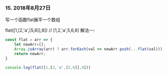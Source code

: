 ### 15. 2018年8月27日
写一个函数flat展平一个数组

flat([1,[2,'a',[5,6]],8]) // [1,2,'a',5,6,8]
解法一:
```js
const flat = arr => {
    let newArr=[];
    Array.isArray(arr) ? arr.forEach(val => newArr.push(...flat(val))) : newArr.push(arr);
    return newArr;
}

console.log(flat([1,[2,'a',[5,6]],8]))
```